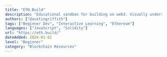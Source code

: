 ```yaml
---
title: "ETH.Build"
description: "Educational sandbox for building on web3. Visually understand how Ethereum works by doing"
authors: ["@austingriffith"]
tags: ["Beginner Dev", "Interactive Learning", "Ethereum"]
languages: ["JavaScript", "Solidity"]
url: "https://eth.build/"
dateAdded: 2024-01-01
level: "Beginner"
category: "Blockchain Resources"
---
```

